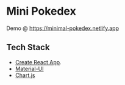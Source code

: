 # Mini Pokedex

Demo @ https://minimal-pokedex.netlify.app

## Tech Stack

- [Create React App](https://github.com/facebook/create-react-app).
- [Material-UI](https://material-ui.com)
- [Chart.js](https://www.chartjs.org)
